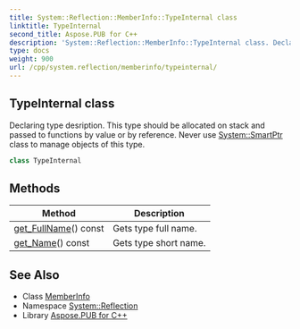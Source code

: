 ```yaml
---
title: System::Reflection::MemberInfo::TypeInternal class
linktitle: TypeInternal
second_title: Aspose.PUB for C++
description: 'System::Reflection::MemberInfo::TypeInternal class. Declaring type desription. This type should be allocated on stack and passed to functions by value or by reference. Never use System::SmartPtr class to manage objects of this type in C++.'
type: docs
weight: 900
url: /cpp/system.reflection/memberinfo/typeinternal/
---
```

## TypeInternal class


Declaring type desription. This type should be allocated on stack and passed to functions by value or by reference. Never use [System::SmartPtr](../../../system/smartptr/) class to manage objects of this type.

```cpp
class TypeInternal
```

## Methods

| Method | Description |
| --- | --- |
| [get_FullName](./get_fullname/)() const | Gets type full name. |
| [get_Name](./get_name/)() const | Gets type short name. |
## See Also

* Class [MemberInfo](../)
* Namespace [System::Reflection](../../)
* Library [Aspose.PUB for C++](../../../)
